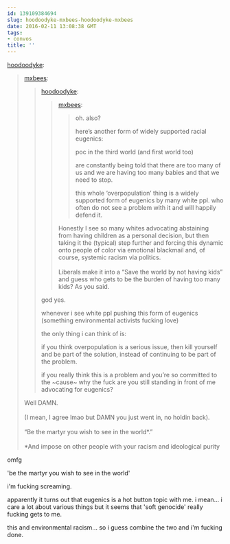 ```yaml
---
id: 139109384694
slug: hoodoodyke-mxbees-hoodoodyke-mxbees
date: 2016-02-11 13:08:38 GMT
tags:
- convos
title: ''
---
```

<p><a class="tumblr_blog" href="http://hoodoodyke.tumblr.com/post/139109244309">hoodoodyke</a>:</p>
<blockquote>
<p><a class="tumblr_blog" href="http://mxbees.tumblr.com/post/139109183549">mxbees</a>:</p>
<blockquote>
<p><a class="tumblr_blog" href="http://hoodoodyke.tumblr.com/post/139108872574">hoodoodyke</a>:</p>
<blockquote>
<p><a class="tumblr_blog" href="http://mxbees.tumblr.com/post/139108646634">mxbees</a>:</p>
<blockquote>
<p>oh. also?</p>

<p>here’s another form of widely supported racial eugenics:</p>

<p>poc in the third world (and first world too)</p>

<p>are constantly being told that there are too many of us and we are having too many babies and that we need to stop.</p>

<p>this whole ‘overpopulation’ thing is a widely supported form of eugenics by many white ppl. who often do not see a problem with it and will happily defend it.</p>
</blockquote>
<p>Honestly I see so many whites advocating abstaining from having children as a personal decision, but then taking it the (typical) step further and forcing this dynamic onto people of color via emotional blackmail and, of course, systemic racism via politics.<br><br>Liberals make it into a “Save the world by not having kids” and guess who gets to be the burden of having too many kids? As you said.<br></p>
</blockquote>
<p>god yes.</p>

<p>whenever i see white ppl pushing this form of eugenics (something environmental activists fucking love)</p>

<p>the only thing i can think of is:</p>

<p>if you think overpopulation is a serious issue, then kill yourself and be part of the solution, instead of continuing to be part of the problem.</p>

<p>if you really think this is a problem and you’re so committed to the ~cause~ why the fuck are you still standing in front of me advocating for eugenics?</p>
</blockquote>
<p>Well DAMN.<br><br>(I mean, I agree lmao but DAMN you just went in, no holdin back).<br><br>“Be the martyr you wish to see in the world*.”<br><br>*And impose on other people with your racism and ideological purity</p>
</blockquote>

omfg

'be the martyr you wish to see in the world'

i'm fucking screaming.

apparently it turns out that eugenics is a hot button topic with me. i mean... i care a lot about various things but it seems that 'soft genocide' really fucking gets to me.

this and environmental racism... so i guess combine the two and i'm fucking done.

